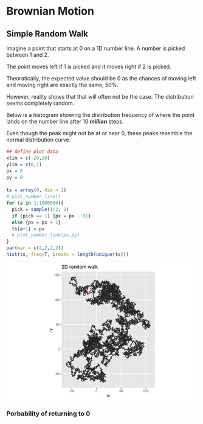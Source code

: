Brownian Motion
================

## Simple Random Walk

Imagine a point that starts at 0 on a 1D number line. A number is picked
between 1 and 2.

The point moves left if 1 is picked and it moves right if 2 is picked.

Theoratically, the expected value should be 0 as the chances of moving
left and moving right are exactly the same, 50%.

However, reality shows that that will often not be the case. The
distribution seems completely random.

Below is a histogram showing the distribution frequency of where the
point lands on the number line after 10 ***million*** steps.

Even though the peak might not be at or near 0, these peaks resemble the
normal distribution curve.

``` r
## define plot data
xlim = c(-20,20)
ylim = c(0,1)
px = 0
py = 0

ts = array(0, dim = 1)
# plot_number_line()
for (a in 1:1000000){
  pick = sample(1:2, 1)
  if (pick == 1) {px = px - 01}
  else {px = px + 1}
  ts[a+1] = px
  # plot_number_line(px,py)
}
par(mar = c(2,2,2,2))
hist(ts, freq=T, breaks = length(unique(ts)))
```

![](Brownian_motion_files/figure-gfm/unnamed-chunk-2-1.png)<!-- -->

### Porbability of returning to 0

